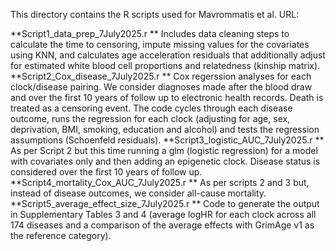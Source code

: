 This directory contains the R scripts used for Mavrommatis et al. URL: 

**Script1_data_prep_7July2025.r ** Includes data cleaning steps to calculate the time to censoring, impute missing values for the covariates using KNN, and calculates age acceleration residuals that additionally adjust for estimated white blood cell proportions and relatedness (kinship matrix).
**Script2_Cox_disease_7July2025.r ** Cox regerssion analyses for each clock/disease pairing. We consider diagnoses made after the blood draw and over the first 10 years of follow up to electronic health records. Death is treated as a censoring event. The code cycles through each disease outcome, runs the regression for each clock (adjusting for age, sex, deprivation, BMI, smoking, education and alcohol) and tests the regression assumptions (Schoenfeld residuals). 
**Script3_logistic_AUC_7July2025.r ** As per Script 2 but this time running a glm (logistic regression) for a model with covariates only and then adding an epigenetic clock. Disease status is considered over the first 10 years of follow up.  
**Script4_mortality_Cox_AUC_7July2025.r ** As per scripts 2 and 3 but, instead of disease outcomes, we consider all-cause mortality.
**Script5_average_effect_size_7July2025.r ** Code to generate the output in Supplementary Tables 3 and 4 (average logHR for each clock across all 174 diseases and a comparison of the average effects with GrimAge v1 as the reference category).
